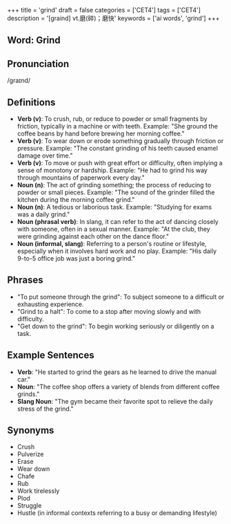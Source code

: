 +++
title = 'grind'
draft = false
categories = ['CET4']
tags = ['CET4']
description = '[graind] vt.磨(碎)；磨快'
keywords = ['ai words', 'grind']
+++

## Word: Grind

## Pronunciation
/ɡraɪnd/

## Definitions
- **Verb (v)**: To crush, rub, or reduce to powder or small fragments by friction, typically in a machine or with teeth. Example: "She ground the coffee beans by hand before brewing her morning coffee."
- **Verb (v)**: To wear down or erode something gradually through friction or pressure. Example: "The constant grinding of his teeth caused enamel damage over time."
- **Verb (v)**: To move or push with great effort or difficulty, often implying a sense of monotony or hardship. Example: "He had to grind his way through mountains of paperwork every day."
- **Noun (n)**: The act of grinding something; the process of reducing to powder or small pieces. Example: "The sound of the grinder filled the kitchen during the morning coffee grind."
- **Noun (n)**: A tedious or laborious task. Example: "Studying for exams was a daily grind."
- **Noun (phrasal verb)**: In slang, it can refer to the act of dancing closely with someone, often in a sexual manner. Example: "At the club, they were grinding against each other on the dance floor."
- **Noun (informal, slang)**: Referring to a person's routine or lifestyle, especially when it involves hard work and no play. Example: "His daily 9-to-5 office job was just a boring grind."

## Phrases
- "To put someone through the grind": To subject someone to a difficult or exhausting experience.
- "Grind to a halt": To come to a stop after moving slowly and with difficulty.
- "Get down to the grind": To begin working seriously or diligently on a task.

## Example Sentences
- **Verb**: "He started to grind the gears as he learned to drive the manual car."
- **Noun**: "The coffee shop offers a variety of blends from different coffee grinds."
- **Slang Noun**: "The gym became their favorite spot to relieve the daily stress of the grind."

## Synonyms
- Crush
- Pulverize
- Erase
- Wear down
- Chafe
- Rub
- Work tirelessly
- Plod
- Struggle
- Hustle (in informal contexts referring to a busy or demanding lifestyle)
